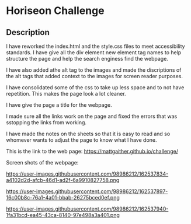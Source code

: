 # Horiseon Challenge

## Description 

I have reworked the index.html and the style.css files to meet accessibility standards. I have give all the div element new element tag names to help structure the page and help the search enginess find the webpage.

I have also added athe alt tag to the images and made the discriptions of the alt tags that added context to the images for screen reader purposes.

I have consolidated some of the css to take up less space and to not have repetition. This makes the page look a lot cleaner.

I have give the page a title for the webpage.

I made sure all the links work on the page and fixed the errors that was sstopping the links from working.

I have made the notes on the sheets so that it is easy to read and so whomever wants to adjust the page to know what I have done.

This is the link to the web page: https://mattgaither.github.io/challenge/

Screen shots of the webpage:

https://user-images.githubusercontent.com/98986212/162537834-a4102d2d-afcb-46d1-ad2f-6a9910827758.png

https://user-images.githubusercontent.com/98986212/162537897-16c00b8c-76a1-4a01-bbab-26275bced0ef.png

https://user-images.githubusercontent.com/98986212/162537940-1fa31bcd-ea45-43ca-8140-97e498a3a401.png
